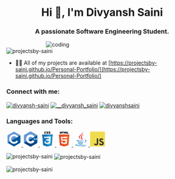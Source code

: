 <h1 align="center">Hi 👋, I'm Divyansh Saini</h1>
<h3 align="center">A passionate Software Engineering Student.</h3>
<img align="right" alt="coding" width="400" src="https://www.google.com/url?sa=i&url=https%3A%2F%2Fgithub.com%2Frudrabarad%2FGifs&psig=AOvVaw3rxlsbSZKTEhBgANreHhjh&ust=1684562833091000&source=images&cd=vfe&ved=0CBEQjRxqFwoTCKjuzdzbgP8CFQAAAAAdAAAAABAQ">

<p align="left"> <img src="https://komarev.com/ghpvc/?username=projectsby-saini&label=Profile%20views&color=0e75b6&style=flat" alt="projectsby-saini" /> </p>

- 👨‍💻 All of my projects are available at [https://projectsby-saini.github.io/Personal-Portfolio/](https://projectsby-saini.github.io/Personal-Portfolio/)

<h3 align="left">Connect with me:</h3>
<p align="left">
<a href="https://www.linkedin.com/in/divyansh-saini-2b6503258/" target="blank"><img align="center" src="https://raw.githubusercontent.com/rahuldkjain/github-profile-readme-generator/master/src/images/icons/Social/linked-in-alt.svg" alt="divyansh-saini" height="30" width="40" /></a>
<a href="https://instagram.com/__divyansh_saini" target="blank"><img align="center" src="https://raw.githubusercontent.com/rahuldkjain/github-profile-readme-generator/master/src/images/icons/Social/instagram.svg" alt="__divyansh_saini" height="30" width="40" /></a>
<a href="https://www.codechef.com/users/divyanshsaini" target="blank"><img align="center" src="https://cdn.jsdelivr.net/npm/simple-icons@3.1.0/icons/codechef.svg" alt="divyanshsaini" height="30" width="40" /></a>
</p>

<h3 align="left">Languages and Tools:</h3>
<p align="left"> <a href="https://www.cprogramming.com/" target="_blank" rel="noreferrer"> <img src="https://raw.githubusercontent.com/devicons/devicon/master/icons/c/c-original.svg" alt="c" width="40" height="40"/> </a> <a href="https://www.w3schools.com/cpp/" target="_blank" rel="noreferrer"> <img src="https://raw.githubusercontent.com/devicons/devicon/master/icons/cplusplus/cplusplus-original.svg" alt="cplusplus" width="40" height="40"/> </a> <a href="https://www.w3schools.com/css/" target="_blank" rel="noreferrer"> <img src="https://raw.githubusercontent.com/devicons/devicon/master/icons/css3/css3-original-wordmark.svg" alt="css3" width="40" height="40"/> </a> <a href="https://www.w3.org/html/" target="_blank" rel="noreferrer"> <img src="https://raw.githubusercontent.com/devicons/devicon/master/icons/html5/html5-original-wordmark.svg" alt="html5" width="40" height="40"/> </a> <a href="https://www.java.com" target="_blank" rel="noreferrer"> <img src="https://raw.githubusercontent.com/devicons/devicon/master/icons/java/java-original.svg" alt="java" width="40" height="40"/> </a> <a href="https://developer.mozilla.org/en-US/docs/Web/JavaScript" target="_blank" rel="noreferrer"> <img src="https://raw.githubusercontent.com/devicons/devicon/master/icons/javascript/javascript-original.svg" alt="javascript" width="40" height="40"/> </a> </p>

<p><img align="left" src="https://github-readme-stats.vercel.app/api/top-langs?username=projectsby-saini&show_icons=true&locale=en&layout=compact" alt="projectsby-saini" /></p>

<p>&nbsp;<img align="center" src="https://github-readme-stats.vercel.app/api?username=projectsby-saini&show_icons=true&locale=en" alt="projectsby-saini" /></p>

<p><img align="center" src="https://github-readme-streak-stats.herokuapp.com/?user=projectsby-saini&" alt="projectsby-saini" /></p>
